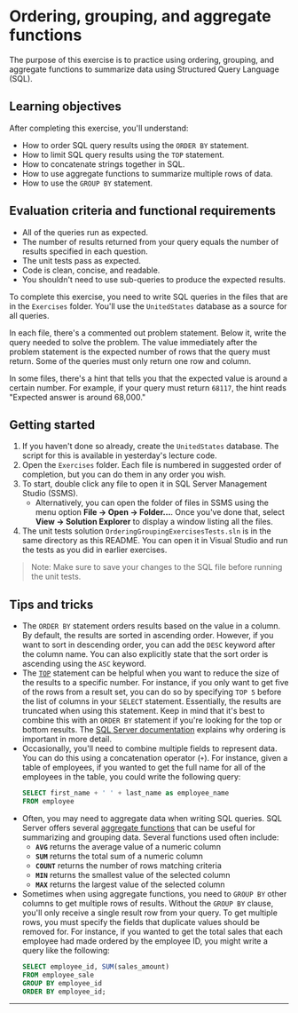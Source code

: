 # Ordering, grouping, and aggregate functions

The purpose of this exercise is to practice using ordering, grouping, and aggregate functions to summarize data using Structured Query Language (SQL).

## Learning objectives

After completing this exercise, you'll understand:

* How to order SQL query results using the `ORDER BY` statement.
* How to limit SQL query results using the `TOP` statement.
* How to concatenate strings together in SQL.
* How to use aggregate functions to summarize multiple rows of data.
* How to use the `GROUP BY` statement.

## Evaluation criteria and functional requirements

* All of the queries run as expected.
* The number of results returned from your query equals the number of results specified in each question.
* The unit tests pass as expected.
* Code is clean, concise, and readable.
* You shouldn't need to use sub-queries to produce the expected results.

To complete this exercise, you need to write SQL queries in the files that are in the `Exercises` folder. You'll use the `UnitedStates` database as a source for all queries.

In each file, there's a commented out problem statement. Below it, write the query needed to solve the problem. The value immediately after the problem statement is the expected number of rows that the query must return. Some of the queries must only return one row and column.

In some files, there's a hint that tells you that the expected value is around a certain number. For example, if your query must return `68117`, the hint reads "Expected answer is around 68,000."

## Getting started

1. If you haven't done so already, create the `UnitedStates` database. The script for this is available in yesterday's lecture code.
2. Open the `Exercises` folder. Each file is numbered in suggested order of completion, but you can do them in any order you wish.
3. To start, double click any file to open it in SQL Server Management Studio (SSMS).
   - Alternatively, you can open the folder of files in SSMS using the menu option **File -> Open -> Folder...**. Once you've done that, select **View -> Solution Explorer** to display a window listing all the files.
4. The unit tests solution `OrderingGroupingExercisesTests.sln` is in the same directory as this README. You can open it in Visual Studio and run the tests as you did in earlier exercises.

> Note: Make sure to save your changes to the SQL file before running the unit tests.

## Tips and tricks

* The `ORDER BY` statement orders results based on the value in a column. By default, the results are sorted in ascending order. However, if you want to sort in descending order, you can add the `DESC` keyword after the column name. You can also explicitly state that the sort order is ascending using the `ASC` keyword.
* The [`TOP`][sql-server-top] statement can be helpful when you want to reduce the size of the results to a specific number. For instance, if you only want to get five of the rows from a result set, you can do so by specifying `TOP 5` before the list of columns in your `SELECT` statement. Essentially, the results are truncated when using this statement. Keep in mind that it's best to combine this with an `ORDER BY` statement if you're looking for the top or bottom results. The [SQL Server documentation][sql-server-top] explains why ordering is important in more detail.
* Occasionally, you'll need to combine multiple fields to represent data. You can do this using a concatenation operator (`+`). For instance, given a table of employees, if you wanted to get the full name for all of the employees in the table, you could write the following query:
    ```sql
    SELECT first_name + ' ' + last_name as employee_name
    FROM employee
    ```
* Often, you may need to aggregate data when writing SQL queries. SQL Server offers several [aggregate functions][sql-server-aggregate-functions] that can be useful for summarizing and grouping data. Several functions used often include:
    - **`AVG`** returns the average value of a numeric column
    - **`SUM`**  returns the total sum of a numeric column
    - **`COUNT`** returns the number of rows matching criteria
    - **`MIN`** returns the smallest value of the selected column
    - **`MAX`** returns the largest value of the selected column
* Sometimes when using aggregate functions, you need to `GROUP BY` other columns to get multiple rows of results. Without the `GROUP BY` clause, you'll only receive a single result row from your query. To get multiple rows, you must specify the fields that duplicate values should be removed for. For instance, if you wanted to get the total sales that each employee had made ordered by the employee ID, you might write a query like the following:
    ```sql
    SELECT employee_id, SUM(sales_amount)
    FROM employee_sale
    GROUP BY employee_id
    ORDER BY employee_id;
    ```

---

[sql-server-aggregate-functions]: https://docs.microsoft.com/en-us/sql/t-sql/functions/aggregate-functions-transact-sql
[sql-server-top]: https://docs.microsoft.com/en-us/sql/t-sql/queries/top-transact-sql
